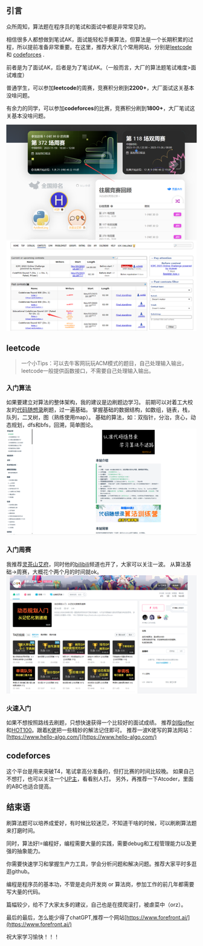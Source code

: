 ## 引言
众所周知，算法题在程序员的笔试和面试中都是非常常见的。

相信很多人都想做到笔试AK，面试能轻松手撕算法，但算法是一个长期积累的过程，所以提前准备非常重要。在这里，推荐大家几个常用网站，分别是[leetcode](https://leetcode.cn/contest/) 和 [codeforces](https://codeforces.com/contests) .

前者是为了面试AK，后者是为了笔试AK。（一般而言，大厂的算法题笔试难度>面试难度）

普通学生，可以参加**leetcode**的周赛，竞赛积分刷到**2200+**，大厂面试这关基本没啥问题。

有余力的同学，可以参加**codeforces**的比赛，竞赛积分刷到**1800+**，大厂笔试这关基本没啥问题。

![image.png](assets/leetcode_contest.png)
![image.png](assets/codeforces_contest.png)
## leetcode
> 一个小Tips：可以去牛客网玩玩ACM模式的题目，自己处理输入输出，leetcode一般提供函数接口，不需要自己处理输入输出。

### 入门算法
如果要建立对算法的整体架构，我的建议是边刷题边学习。
前期可以对着工大校友的[代码随想录](https://programmercarl.com/)刷题，过一遍基础。
掌握基础的数据结构，如数组，链表，栈，队列，二叉树，图（熟练使用map）。
基础的算法，如：双指针，分治，贪心，动态规划，dfs和bfs，回溯，简单图论。
![image.png](assets/carl.png)
### 入门周赛
我推荐[灵茶山艾府](https://leetcode.cn/circle/discuss/WR1MJP/)，同时他的[bilibili](https://space.bilibili.com/206214?spm_id_from=333.337.0.0)频道也开了，大家可以关注一波。
从算法基础->周赛，大概花个两个月的时间就ok。
![image.png](assets/0x3f_bilibili.png)

### 火速入门
如果不想按照路线去刷题，只想快速获得一个比较好的面试成绩。
推荐[剑指offer](https://leetcode.cn/study-plan/lcof/)和[HOT100](https://leetcode.cn/problem-list/2cktkvj/)。跟着[K佬](https://leetcode.cn/u/jyd/)把一些精妙的解法记住即可。
推荐一波K佬写的算法网站：[https://www.hello-algo.com/](https://www.hello-algo.com/)
## codeforces
这个平台是用来突破T4，笔试拿高分准备的，但打比赛的时间比较晚。
如果自己不想打，也可以关注一个[UP主](https://space.bilibili.com/2073420539/?spm_id_from=333.999.0.0)，看看别人打。
另外，再推荐一下Atcoder，里面的ABC也适合提高。

## 结束语
刷算法题可以培养成爱好，有时候比较迷茫，不知道干啥的时候，可以刷刷算法题来打磨时间。

同时，算法好!=编程好，编程需要大量的实践，需要debug和工程管理能力以及更强的抽象能力。

你需要快速学习和掌握生产力工具，学会分析问题和解决问题。推荐大家平时多逛逛github。

编程是程序员的基本功，不管是走向开发岗 or 算法岗，参加工作的前几年都需要写大量的代码。

篇幅较少，给不了大家太多的建议，自己也是在摸爬滚打，被虐菜中（orz）。

最后的最后，怎么能少得了chatGPT,推荐一个网站[https://www.forefront.ai/](https://www.forefront.ai/)

祝大家学习愉快！！！




